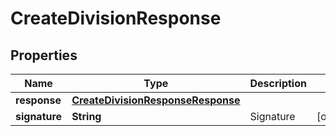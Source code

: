 

# CreateDivisionResponse


## Properties

| Name | Type | Description | Notes |
| - | - | - | - |
|**response** | [**CreateDivisionResponseResponse**](CreateDivisionResponseResponse.md) |  |  |
|**signature** | **String** | Signature |  [optional] |




